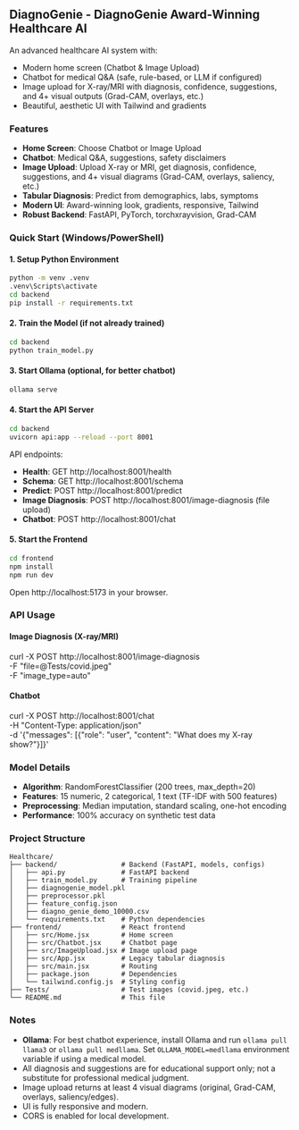 ## DiagnoGenie - DiagnoGenie Award-Winning Healthcare AI


An advanced healthcare AI system with:
- Modern home screen (Chatbot & Image Upload)
- Chatbot for medical Q&A (safe, rule-based, or LLM if configured)
- Image upload for X-ray/MRI with diagnosis, confidence, suggestions, and 4+ visual outputs (Grad-CAM, overlays, etc.)
- Beautiful, aesthetic UI with Tailwind and gradients


### Features
- **Home Screen**: Choose Chatbot or Image Upload
- **Chatbot**: Medical Q&A, suggestions, safety disclaimers
- **Image Upload**: Upload X-ray or MRI, get diagnosis, confidence, suggestions, and 4+ visual diagrams (Grad-CAM, overlays, saliency, etc.)
- **Tabular Diagnosis**: Predict from demographics, labs, symptoms
- **Modern UI**: Award-winning look, gradients, responsive, Tailwind
- **Robust Backend**: FastAPI, PyTorch, torchxrayvision, Grad-CAM


### Quick Start (Windows/PowerShell)

#### 1. Setup Python Environment
```bash
python -m venv .venv
.venv\Scripts\activate
cd backend
pip install -r requirements.txt
```

#### 2. Train the Model (if not already trained)
```bash
cd backend
python train_model.py
```

#### 3. Start Ollama (optional, for better chatbot)
```bash
ollama serve
```

#### 4. Start the API Server
```bash
cd backend
uvicorn api:app --reload --port 8001
```

API endpoints:
- **Health**: GET http://localhost:8001/health
- **Schema**: GET http://localhost:8001/schema
- **Predict**: POST http://localhost:8001/predict
- **Image Diagnosis**: POST http://localhost:8001/image-diagnosis (file upload)
- **Chatbot**: POST http://localhost:8001/chat


#### 5. Start the Frontend
```bash
cd frontend
npm install
npm run dev
```
Open http://localhost:5173 in your browser.


### API Usage


#### Image Diagnosis (X-ray/MRI)
curl -X POST http://localhost:8001/image-diagnosis \
  -F "file=@Tests/covid.jpeg" \
  -F "image_type=auto"

#### Chatbot
curl -X POST http://localhost:8001/chat \
  -H "Content-Type: application/json" \
  -d '{"messages": [{"role": "user", "content": "What does my X-ray show?"}]}'

### Model Details
- **Algorithm**: RandomForestClassifier (200 trees, max_depth=20)
- **Features**: 15 numeric, 2 categorical, 1 text (TF-IDF with 500 features)
- **Preprocessing**: Median imputation, standard scaling, one-hot encoding
- **Performance**: 100% accuracy on synthetic test data


### Project Structure
```
Healthcare/
├── backend/                # Backend (FastAPI, models, configs)
│   ├── api.py              # FastAPI backend
│   ├── train_model.py      # Training pipeline
│   ├── diagnogenie_model.pkl
│   ├── preprocessor.pkl
│   ├── feature_config.json
│   ├── diagno_genie_demo_10000.csv
│   └── requirements.txt    # Python dependencies
├── frontend/               # React frontend
│   ├── src/Home.jsx        # Home screen
│   ├── src/Chatbot.jsx     # Chatbot page
│   ├── src/ImageUpload.jsx # Image upload page
│   ├── src/App.jsx         # Legacy tabular diagnosis
│   ├── src/main.jsx        # Routing
│   ├── package.json        # Dependencies
│   └── tailwind.config.js  # Styling config
├── Tests/                  # Test images (covid.jpeg, etc.)
└── README.md               # This file
```


### Notes
- **Ollama**: For best chatbot experience, install Ollama and run `ollama pull llama3` or `ollama pull medllama`. Set `OLLAMA_MODEL=medllama` environment variable if using a medical model.
- All diagnosis and suggestions are for educational support only; not a substitute for professional medical judgment.
- Image upload returns at least 4 visual diagrams (original, Grad-CAM, overlays, saliency/edges).
- UI is fully responsive and modern.
- CORS is enabled for local development.
